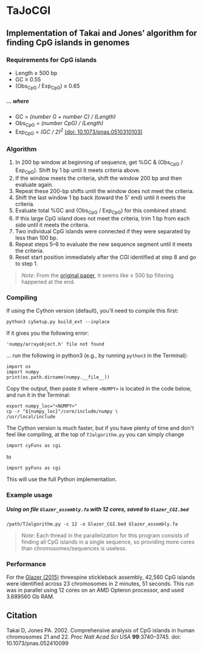 TaJoCGI
============

Implementation of Takai and Jones’ algorithm for finding CpG islands in genomes
------

### Requirements for CpG islands
- Length ≥ 500 bp
- GC ≥ 0.55
- (Obs<sub>CpG</sub> / Exp<sub>CpG</sub>) ≥ 0.65


##### ... where
- GC = _(number G + number C) / (Length)_
- Obs<sub>CpG</sub> = _(number CpG) / (Length)_
- Exp<sub>CpG</sub> = _(GC / 2)<sup>2</sup>_ [(doi: 10.1073/pnas.0510310103)](
   http://www.pnas.org/cgi/doi/10.1073/pnas.0510310103)


### Algorithm
1. In 200 bp window at beginning of sequence, get %GC & (Obs<sub>CpG</sub> /
   Exp<sub>CpG</sub>). Shift by 1 bp until it meets criteria above.
2. If the window meets the criteria, shift the window 200 bp and then evaluate again.
3. Repeat these 200-bp shifts until the window does not meet the criteria.
4. Shift the last window 1 bp back (toward the 5' end) until it meets the criteria.
5. Evaluate total %GC and (Obs<sub>CpG</sub> / Exp<sub>CpG</sub>) for this combined
   strand.
6. If this large CpG island does not meet the criteria, trim 1 bp from each side until
   it meets the criteria.
7. Two individual CpG islands were connected if they were separated by less than 100 bp.
8. Repeat steps 5–6 to evaluate the new sequence segment until it meets the criteria.
9. Reset start position immediately after the CGI identified at step 8 and go to step 1.

> *Note*: From the [original paper](http://www.pnas.org/content/99/6/3740), it seems like
> ≥ 500 bp filtering happened at the end.


### Compiling

If using the Cython version (default), you'll need to compile this first:
```
python3 cySetup.py build_ext --inplace
```

If it gives you the following error:
```
'numpy/arrayobject.h' file not found
```

... run the following in python3 (e.g., by running `python3` in the Terminal):
```
import os
import numpy
print(os.path.dirname(numpy.__file__))
```

Copy the output, then paste it where `<NUMPY>` is located in the code below, and run it
in the Terminal:
```
export numpy_loc="<NUMPY>"
cp -r "${numpy_loc}"/core/include/numpy \
/usr/local/include
```

The Cython version is much faster, but if you have plenty of time and don't feel like
compiling, at the top of `TJalgorithm.py` you can simply change

```import cyFuns as cgi```

to

```import pyFuns as cgi```

This will use the full Python implementation.



### Example usage

##### Using on file `Glazer_assembly.fa` with 12 cores, saved to `Glazer_CGI.bed`
```
/path/TJalgorithm.py -c 12 -o Glazer_CGI.bed Glazer_assembly.fa
```

> *Note*: Each thread in the parallelization for this program consists of finding all CpG
> islands in a single sequence, so providing more cores than chromosomes/sequences is
> useless.


### Performance

For the [Glazer (2015)](http://www.g3journal.org/content/5/7/1463.full)
threespine stickleback assembly, 42,560 CpG islands were identified
across 23 chromosomes in 2 minutes, 51 seconds.
This run was in parallel using 12 cores on an AMD Opteron processor, and
used 3.689560 Gb RAM.


Citation
-------
Takai D, Jones PA. 2002. Comprehensive analysis of CpG islands in human chromosomes
21 and 22. *Proc Natl Acad Sci USA* __99__:3740–3745. doi: 10.1073/pnas.052410099
